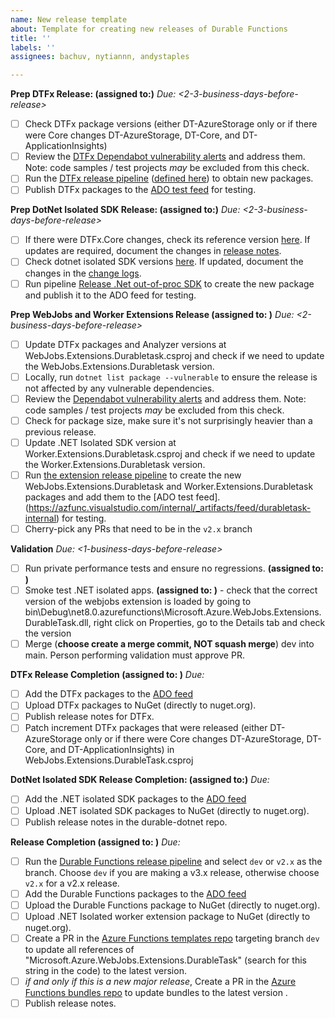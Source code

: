 ```yaml
---
name: New release template
about: Template for creating new releases of Durable Functions
title: ''
labels: ''
assignees: bachuv, nytiannn, andystaples

---
```


**Prep DTFx Release: (assigned to:)**
_Due: <2-3-business-days-before-release>_
- [ ] Check DTFx package versions (either DT-AzureStorage only or if there were Core changes DT-AzureStorage, DT-Core, and DT-ApplicationInsights)
- [ ] Review the [DTFx Dependabot vulnerability alerts](https://github.com/Azure/durabletask/security/dependabot) and address them. Note: code samples / test projects _may_ be excluded from this check.
- [ ] Run the [DTFx release pipeline](https://azfunc.visualstudio.com/internal/_build?definitionId=640) ([defined here](https://github.com/Azure/durabletask/blob/main/eng/ci/official-build.yml)) to obtain new packages.
- [ ] Publish DTFx packages to the [ADO test feed](https://azfunc.visualstudio.com/internal/_artifacts/feed/durabletask-test) for testing.

**Prep DotNet Isolated SDK Release: (assigned to:)**
_Due: <2-3-business-days-before-release>_
- [ ] If there were DTFx.Core changes, check its reference version [here](https://github.com/microsoft/durabletask-dotnet/blob/c838535adb6aedb6671cf193389ce63a6b4a9b24/src/Abstractions/Abstractions.csproj#L10). If updates are required, document the changes in [release notes](https://github.com/microsoft/durabletask-dotnet/blob/c838535adb6aedb6671cf193389ce63a6b4a9b24/src/Abstractions/RELEASENOTES.md).
- [ ] Check dotnet isolated SDK versions [here](https://github.com/microsoft/durabletask-dotnet/blob/c838535adb6aedb6671cf193389ce63a6b4a9b24/eng/targets/Release.props#L20). If updated, document the changes in the [change logs](https://github.com/microsoft/durabletask-dotnet/blob/c838535adb6aedb6671cf193389ce63a6b4a9b24/CHANGELOG.md).
- [ ] Run pipeline [Release .Net out-of-proc SDK](https://azfunc.visualstudio.com/internal/_build?definitionId=657) to create the new package and publish it to the ADO feed for testing.

**Prep WebJobs and Worker Extensions Release (assigned to: )**
_Due: <2-business-days-before-release>_
- [ ] Update DTFx packages and Analyzer versions at WebJobs.Extensions.Durabletask.csproj and check if we need to update the WebJobs.Extensions.Durabletask version.
- [ ] Locally, run `dotnet list package --vulnerable` to ensure the release is not affected by any vulnerable dependencies.
- [ ] Review the [Dependabot vulnerability alerts](https://github.com/Azure/azure-functions-durable-extension/security/dependabot) and address them. Note: code samples / test projects _may_ be excluded from this check.
- [ ] Check for package size, make sure it's not surprisingly heavier than a previous release.
- [ ] Update .NET Isolated SDK version at Worker.Extensions.Durabletask.csproj and check if we need to update the Worker.Extensions.Durabletask version.
- [ ] Run [the extension release pipeline](https://azfunc.visualstudio.com/internal/_build?definitionId=673) to create the new WebJobs.Extensions.Durabletask and Worker.Extensions.Durabletask packages and add them to the [ADO test feed].(https://azfunc.visualstudio.com/internal/_artifacts/feed/durabletask-internal) for testing.
- [ ] Cherry-pick any PRs that need to be in the `v2.x` branch

**Validation**
_Due: <1-business-days-before-release>_
- [ ] Run private performance tests and ensure no regressions. **(assigned to: )**
- [ ] Smoke test .NET isolated apps. **(assigned to: )** - check that the correct version of the webjobs extension is loaded by going to bin\Debug\net8.0\.azurefunctions\Microsoft.Azure.WebJobs.Extensions.DurableTask.dll, right click on Properties, go to the Details tab and check the version
- [ ] Merge (**choose create a merge commit, NOT squash merge**) dev into main. Person performing validation must approve PR.

**DTFx Release Completion (assigned to: )**
_Due: <release-deadline>_
- [ ] Add the DTFx packages to the [ADO feed](https://azfunc.visualstudio.com/internal/_artifacts/feed/durabletask-internal)
- [ ] Upload DTFx packages to NuGet (directly to nuget.org). 
- [ ] Publish release notes for DTFx.
- [ ] Patch increment DTFx packages that were released (either DT-AzureStorage only or if there were Core changes DT-AzureStorage, DT-Core, and DT-ApplicationInsights) in WebJobs.Extensions.DurableTask.csproj

**DotNet Isolated SDK Release Completion: (assigned to:)**
_Due: <release-deadline>_
- [ ] Add the .NET isolated SDK packages to the [ADO feed](https://azfunc.visualstudio.com/internal/_artifacts/feed/durabletask-internal)
- [ ] Upload .NET isolated SDK packages to NuGet (directly to nuget.org).
- [ ] Publish release notes in the durable-dotnet repo.

**Release Completion (assigned to: )**
_Due: <release-deadline>_
- [ ] Run the [Durable Functions release pipeline](https://azfunc.visualstudio.com/internal/_build?definitionId=673) and select `dev` or `v2.x` as the branch. Choose `dev` if you are making a v3.x release, otherwise choose `v2.x` for a v2.x release.
- [ ] Add the Durable Functions packages to the [ADO feed](https://azfunc.visualstudio.com/internal/_artifacts/feed/durabletask-internal)
- [ ] Upload the Durable Functions package to NuGet (directly to nuget.org).
- [ ] Upload .NET Isolated worker extension package to NuGet (directly to nuget.org).
- [ ] Create a PR in the [Azure Functions templates repo](https://github.com/Azure/azure-functions-templates) targeting branch `dev` to update all references of "Microsoft.Azure.WebJobs.Extensions.DurableTask" (search for this string in the code) to the latest version.
- [ ] _if and only if this is a new major release_, Create a PR in the [Azure Functions bundles repo](https://github.com/Azure/azure-functions-extension-bundles) to update bundles to the latest version .
- [ ] Publish release notes.
